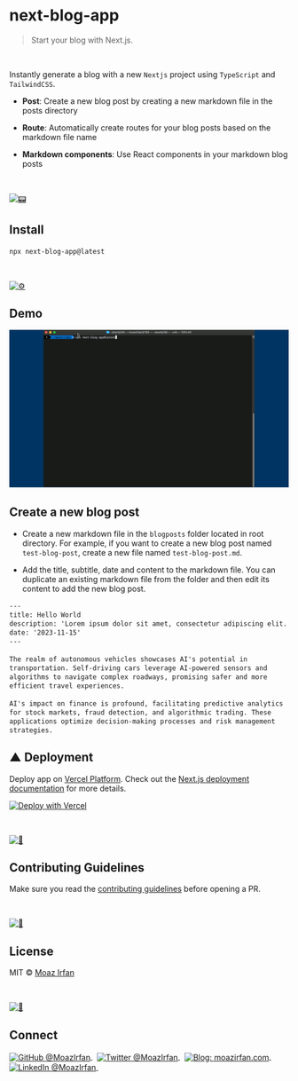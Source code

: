 
# next-blog-app

> Start your blog with Next.js.

<br>

Instantly generate a blog with a new `Nextjs` project using `TypeScript` and `TailwindCSS`.

- **Post**: Create a new blog post by creating a new markdown file in the posts directory

- **Route**: Automatically create routes for your blog posts based on the markdown file name

- **Markdown components**: Use React components in your markdown blog posts

<br>

[![📟](https://github.com/MoazIrfan/wc-cli/raw/main/.github/install.png)](./../../)


## Install

```sh
npx next-blog-app@latest
```
<br>

[![⚙️](https://github.com/MoazIrfan/wc-cli/raw/main/.github/usage.png)](./../../)

## Demo


[![📟](https://raw.githubusercontent.com/MoazIrfan/next-blog-app/main/.github/next-blog-app.gif)](./../../)

## Create a new blog post

- Create a new markdown file in the `blogposts` folder located in root directory. For example, if you want to create a new blog post named `test-blog-post`, create a new file named `test-blog-post.md`.

- Add the title, subtitle, date and content to the markdown file. You can duplicate an existing markdown file from the folder and then edit its content to add the new blog post.

```mdx
---
title: Hello World
description: 'Lorem ipsum dolor sit amet, consectetur adipiscing elit.
date: '2023-11-15'
---

The realm of autonomous vehicles showcases AI's potential in transportation. Self-driving cars leverage AI-powered sensors and algorithms to navigate complex roadways, promising safer and more efficient travel experiences.

AI's impact on finance is profound, facilitating predictive analytics for stock markets, fraud detection, and algorithmic trading. These applications optimize decision-making processes and risk management strategies.
```

## ▲ Deployment

Deploy app on [Vercel Platform](https://vercel.com/new/git/external?repository-url=https%3A%2F%2Fgithub.com%2Fooade%2FNextSimpleStarter). Check out the [Next.js deployment documentation](https://nextjs.org/docs/deployment) for more details.

[![Deploy with Vercel](https://vercel.com/button)](https://vercel.com/new/git/external?repository-url=https%3A%2F%2Fgithub.com%2Fooade%2FNextSimpleStarter)

<br>

[![📃](https://raw.githubusercontent.com/MoazIrfan/wc-cli/main/.github/conduct.png)](./../../)

## Contributing Guidelines

Make sure you read the [contributing guidelines](https://github.com/MoazIrfan/next-blog-app/blob/main/contributing.md) before opening a PR.

<br>

[![📃](https://raw.githubusercontent.com/MoazIrfan/wc-cli/main/.github/license.png)](./../../)

## License

MIT © [Moaz Irfan](https://moazirfan.com)

<br>

[![🙌](https://github.com/MoazIrfan/wc-cli/raw/main/.github/connect.png)](./../../)

## Connect

<div align="left">
    <p>
    <a href="https://github.com/MoazIrfan">
        <img alt="GitHub @MoazIrfan" align="center" src="https://img.shields.io/badge/GITHUB-gray.svg?colorB=6cc644&style=flat" />
    </a>&nbsp;
    <a href="https://twitter.com/MoazIrfan/">
        <img alt="Twitter @MoazIrfan" align="center" src="https://img.shields.io/badge/TWITTER-gray.svg?colorB=1da1f2&style=flat" />
    </a>&nbsp;
    <a href="https://moazirfan.com/">
        <img alt="Blog: moazirfan.com" align="center" src="https://img.shields.io/badge/MY%20BLOG-gray.svg?colorB=4D2AFF&style=flat" />
    </a>&nbsp;
    <a href="https://www.linkedin.com/in/moazirfan/">
        <img alt="LinkedIn @MoazIrfan" align="center" src="https://img.shields.io/badge/LINKEDIN-gray.svg?colorB=0077b5&style=flat" />
    </a>&nbsp;
</p>
</div>
